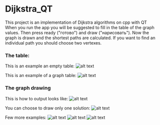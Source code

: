 # Dijkstra_QT
This project is an implementation of Dijkstra algorithms on cpp with QT
When you run the app you will be suggested to fill in the table of the graph values. Then press ready ("готово") and draw ("нарисовать"). Now the graph is drawn and the shortest paths are calculated. If you want to find an individual path you should choose two vertexes.

### The table:
This is an example an empty table:
![alt text](https://github.com/CaptainGradus/Dijkstra_QT/Imgs/empty_table.png)

This is an example of a graph table:
![alt text](https://github.com/CaptainGradus/Dijkstra_QT/Imgs/simple_table.png)

### The graph drawing
This is how to output looks like:
![alt text](https://github.com/CaptainGradus/Dijkstra_QT/Imgs/full_example.png)

You can choose to draw only one solution:
![alt text](https://github.com/CaptainGradus/Dijkstra_QT/Imgs/full_example_AtoE.png)

Few more examples:
![alt text](https://github.com/CaptainGradus/Dijkstra_QT/Imgs/simple_all_a_solutions.png)
![alt text](https://github.com/CaptainGradus/Dijkstra_QT/Imgs/complicated_all_n_solutions.png)
![alt text](https://github.com/CaptainGradus/Dijkstra_QT/Imgs/complicated_solution.png)

